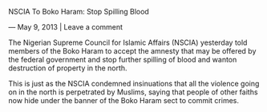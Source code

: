 NSCIA To Boko Haram: Stop Spilling Blood

— May 9, 2013 | Leave a comment

The Nigerian Supreme Council for Islamic Affairs (NSCIA) yesterday told members of the Boko Haram to accept the amnesty that may be offered by the federal government and stop further spilling of blood and wanton destruction of property in the north.

This is just as the NSCIA condemned insinuations that all the violence going on in the north is perpetrated by Muslims, saying that people of other faiths now hide under the banner of the Boko Haram sect to commit crimes.
